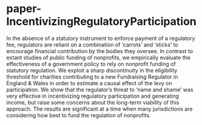 # paper-IncentivizingRegulatoryParticipation
In the absence of a statutory instrument to enforce payment of a regulatory fee, regulators are reliant on a combination of ‘carrots’ and ‘sticks’ to encourage financial contribution by the bodies they oversee. In contrast to extant studies of public funding of nonprofits, we empirically evaluate the effectiveness of a government policy to rely on nonprofit funding of statutory regulation. We exploit a sharp discontinuity in the eligibility threshold for charities contributing to a new Fundraising Regulator in England &amp; Wales in order to estimate a causal effect of the levy on participation. We show that the regulator’s threat to ‘name and shame’ was very effective in incentivizing regulatory participation and generating income, but raise some concerns about the long-term viability of this approach. The results are significant at a time when many jurisdictions are considering how best to fund the regulation of nonprofits.
